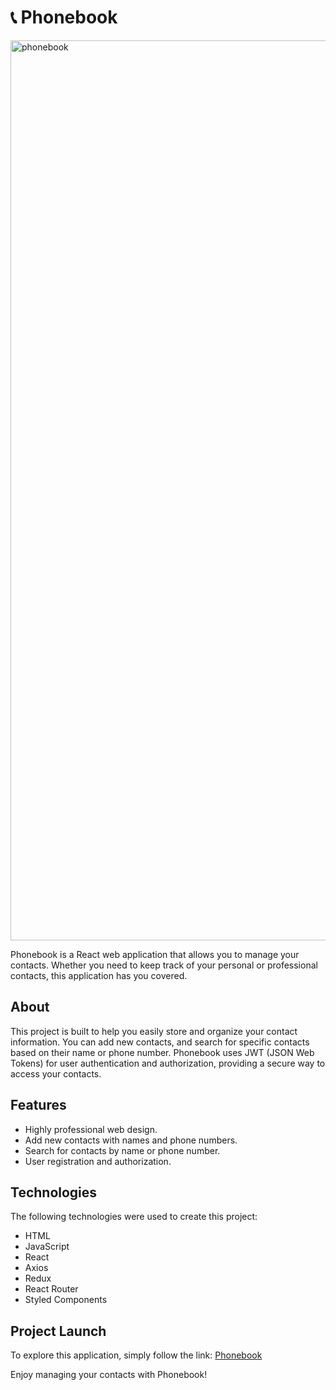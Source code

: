 # 📞 Phonebook

<img width="1440" alt="phonebook" src="https://github.com/cutestsun/phonebook/assets/118314867/df30ca9f-903a-46e7-a9ca-b2dba20ad7e5">

Phonebook is a React web application that allows you to manage your contacts. Whether you need to keep track of your personal or professional contacts, this application has you covered.

## About

This project is built to help you easily store and organize your contact information. You can add new contacts, and search for specific contacts based on their name or phone number. Phonebook uses JWT (JSON Web Tokens) for user authentication and authorization, providing a secure way to access your contacts.

## Features

- Highly professional web design.
- Add new contacts with names and phone numbers.
- Search for contacts by name or phone number.
- User registration and authorization.

## Technologies

The following technologies were used to create this project:

- HTML
- JavaScript
- React
- Axios
- Redux
- React Router
- Styled Components

## Project Launch

To explore this application, simply follow the link:
[Phonebook](https://cutestsun.github.io/phonebook/)


Enjoy managing your contacts with Phonebook!
